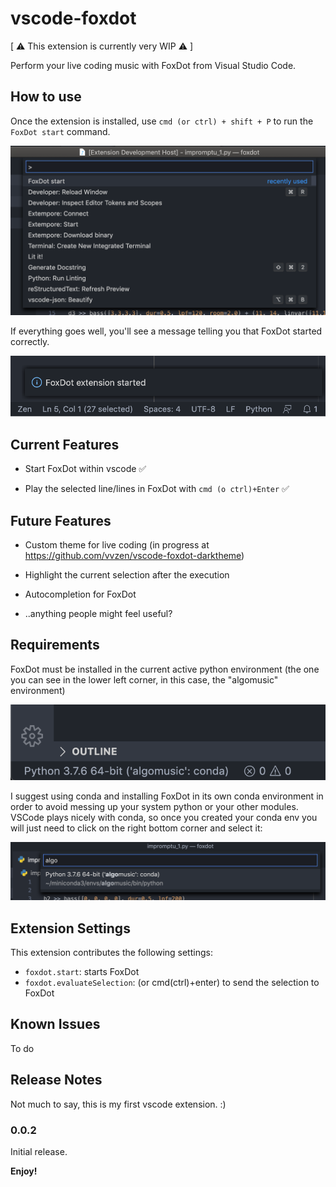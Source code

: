 # vscode-foxdot

[ ⚠️ This extension is currently very WIP ⚠️ ]

Perform your live coding music with FoxDot from Visual Studio Code.

## How to use

Once the extension is installed, use `cmd (or ctrl) + shift + P` to run the `FoxDot start` command.

![images/foxdot_start.png](images/foxdot_start.png)

If everything goes well, you'll see a message telling you that FoxDot started correctly.

![images/foxdot_started.png](images/foxdot_started.png)

## Current Features

* Start FoxDot within vscode ✅

* Play the selected line/lines in FoxDot with `cmd (o ctrl)+Enter` ✅

## Future Features

* Custom theme for live coding (in progress at https://github.com/vvzen/vscode-foxdot-darktheme)

* Highlight the current selection after the execution

* Autocompletion for FoxDot

* ..anything people might feel useful?

## Requirements

FoxDot must be installed in the current active python environment (the one you can see in the lower left corner, in this case, the "algomusic" environment)

![images/python_env.png](images/python_env.png)

I suggest using conda and installing FoxDot in its own conda environment in order to avoid messing up your system python or your other modules.
VSCode plays nicely with conda, so once you created your conda env you will just need to click on the right bottom corner and select it:

![images/python_env.png](images/python_env_2.png)

## Extension Settings

This extension contributes the following settings:

* `foxdot.start`: starts FoxDot
* `foxdot.evaluateSelection`: (or cmd(ctrl)+enter) to send the selection to FoxDot

## Known Issues

To do

## Release Notes

Not much to say, this is my first vscode extension. :)

### 0.0.2

Initial release.

**Enjoy!**

